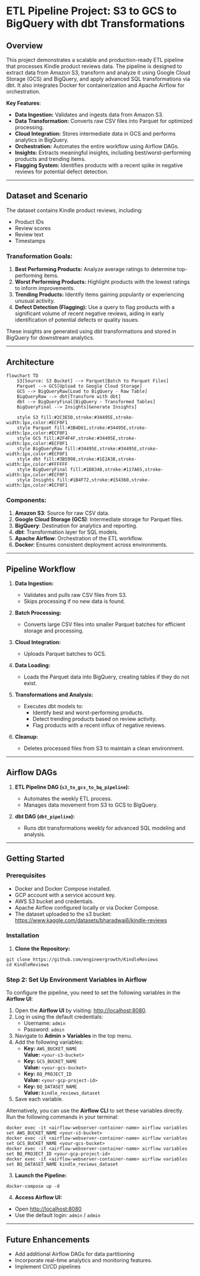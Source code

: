 # ETL Pipeline Project: S3 to GCS to BigQuery with dbt Transformations

## Overview

This project demonstrates a scalable and production-ready ETL pipeline that processes Kindle product reviews data. The pipeline is designed to extract data from Amazon S3, transform and analyze it using Google Cloud Storage (GCS) and BigQuery, and apply advanced SQL transformations via dbt. It also integrates Docker for containerization and Apache Airflow for orchestration.

**Key Features**:
- **Data Ingestion:** Validates and ingests data from Amazon S3.
- **Data Transformation:** Converts raw CSV files into Parquet for optimized processing.
- **Cloud Integration:** Stores intermediate data in GCS and performs analytics in BigQuery.
- **Orchestration:** Automates the entire workflow using Airflow DAGs.
- **Insights:** Extracts meaningful insights, including best/worst-performing products and trending items.
- **Flagging System:** Identifies products with a recent spike in negative reviews for potential defect detection.

---

## Dataset and Scenario

The dataset contains Kindle product reviews, including:
- Product IDs
- Review scores
- Review text
- Timestamps

### Transformation Goals:
1. **Best Performing Products:** Analyze average ratings to determine top-performing items.
2. **Worst Performing Products:** Highlight products with the lowest ratings to inform improvements.
3. **Trending Products:** Identify items gaining popularity or experiencing unusual activity.
4. **Defect Detection (Flagging):** Use a query to flag products with a significant volume of recent negative reviews, aiding in early identification of potential defects or quality issues.

These insights are generated using dbt transformations and stored in BigQuery for downstream analytics.

---

## Architecture

```mermaid
flowchart TD
    S3[Source: S3 Bucket] --> Parquet[Batch to Parquet Files]
    Parquet --> GCS[Upload to Google Cloud Storage]
    GCS --> BigQueryRaw[Load to BigQuery - Raw Table]
    BigQueryRaw --> dbt[Transform with dbt]
    dbt --> BigQueryFinal[BigQuery - Transformed Tables]
    BigQueryFinal --> Insights[Generate Insights]

    style S3 fill:#2C3E50,stroke:#34495E,stroke-width:1px,color:#ECF0F1
    style Parquet fill:#3B4D61,stroke:#34495E,stroke-width:1px,color:#ECF0F1
    style GCS fill:#2F4F4F,stroke:#34495E,stroke-width:1px,color:#ECF0F1
    style BigQueryRaw fill:#34495E,stroke:#34495E,stroke-width:1px,color:#ECF0F1
    style dbt fill:#3B5998,stroke:#1E2A38,stroke-width:1px,color:#FFFFFF
    style BigQueryFinal fill:#1D8348,stroke:#117A65,stroke-width:1px,color:#ECF0F1
    style Insights fill:#1B4F72,stroke:#154360,stroke-width:1px,color:#ECF0F1
```

### Components:
1. **Amazon S3**: Source for raw CSV data.
2. **Google Cloud Storage (GCS)**: Intermediate storage for Parquet files.
3. **BigQuery**: Destination for analytics and reporting.
4. **dbt**: Transformation layer for SQL models.
5. **Apache Airflow**: Orchestration of the ETL workflow.
6. **Docker**: Ensures consistent deployment across environments.

---

## Pipeline Workflow

1. **Data Ingestion:**
   - Validates and pulls raw CSV files from S3.
   - Skips processing if no new data is found.

2. **Batch Processing:**
   - Converts large CSV files into smaller Parquet batches for efficient storage and processing.

3. **Cloud Integration:**
   - Uploads Parquet batches to GCS.

4. **Data Loading:**
   - Loads the Parquet data into BigQuery, creating tables if they do not exist.

5. **Transformations and Analysis:**
   - Executes dbt models to:
     - Identify best and worst-performing products.
     - Detect trending products based on review activity.
     - Flag products with a recent influx of negative reviews.

6. **Cleanup:**
   - Deletes processed files from S3 to maintain a clean environment.

---

## Airflow DAGs

1. **ETL Pipeline DAG (`s3_to_gcs_to_bq_pipeline`):**
   - Automates the weekly ETL process.
   - Manages data movement from S3 to GCS to BigQuery.

2. **dbt DAG (`dbt_pipeline`):**
   - Runs dbt transformations weekly for advanced SQL modeling and analysis.

---

## Getting Started

### Prerequisites
- Docker and Docker Compose installed.
- GCP account with a service account key.
- AWS S3 bucket and credentials.
- Apache Airflow configured locally or via Docker Compose.
- The dataset uploaded to the s3 bucket:  https://www.kaggle.com/datasets/bharadwaj6/kindle-reviews

### Installation

1. **Clone the Repository:**
```
git clone https://github.com/engineergrowth/KindleReviews 
cd KindleReviews
```

### Step 2: Set Up Environment Variables in Airflow

To configure the pipeline, you need to set the following variables in the **Airflow UI**:

1. Open the **Airflow UI** by visiting: [http://localhost:8080](http://localhost:8080).
2. Log in using the default credentials:  
   - Username: `admin`  
   - Password: `admin`
3. Navigate to **Admin > Variables** in the top menu.
4. Add the following variables:
   - **Key:** `AWS_BUCKET_NAME`  
     **Value:** `<your-s3-bucket>`
   - **Key:** `GCS_BUCKET_NAME`  
     **Value:** `<your-gcs-bucket>`
   - **Key:** `BQ_PROJECT_ID`  
     **Value:** `<your-gcp-project-id>`
   - **Key:** `BQ_DATASET_NAME`  
     **Value:** `kindle_reviews_dataset`
5. Save each variable.

Alternatively, you can use the **Airflow CLI** to set these variables directly. Run the following commands in your terminal:

```
docker exec -it <airflow-webserver-container-name> airflow variables set AWS_BUCKET_NAME <your-s3-bucket>
docker exec -it <airflow-webserver-container-name> airflow variables set GCS_BUCKET_NAME <your-gcs-bucket>
docker exec -it <airflow-webserver-container-name> airflow variables set BQ_PROJECT_ID <your-gcp-project-id>
docker exec -it <airflow-webserver-container-name> airflow variables set BQ_DATASET_NAME kindle_reviews_dataset
```

3. **Launch the Pipeline:**

```
docker-compose up -d
```


4. **Access Airflow UI:**
- Open [http://localhost:8080](http://localhost:8080)
- Use the default login: `admin` / `admin`

---

## Future Enhancements

- Add additional Airflow DAGs for data partitioning 
- Incorporate real-time analytics and monitoring features.
- Implement CI/CD pipelines
